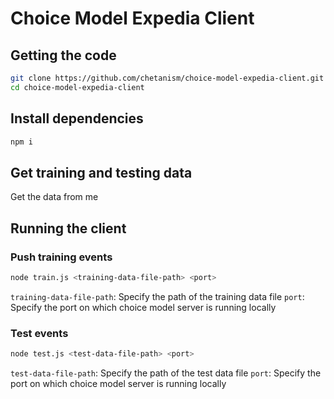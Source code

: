 # Choice Model Expedia Client

## Getting the code
```bash
git clone https://github.com/chetanism/choice-model-expedia-client.git
cd choice-model-expedia-client
```

## Install dependencies
```bash
npm i
```

## Get training and testing data
Get the data from me

## Running the client
### Push training events
```bash
node train.js <training-data-file-path> <port>
```
`training-data-file-path`: Specify the path of the training data file
`port`: Specify the port on which choice model server is running locally

### Test events
```bash
node test.js <test-data-file-path> <port>
```
`test-data-file-path`: Specify the path of the test data file
`port`: Specify the port on which choice model server is running locally

